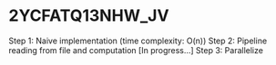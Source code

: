 # 2YCFATQ13NHW_JV
Step 1: Naive implementation (time complexity: O(n))
Step 2: Pipeline reading from file and computation [In progress...]
Step 3: Parallelize 
